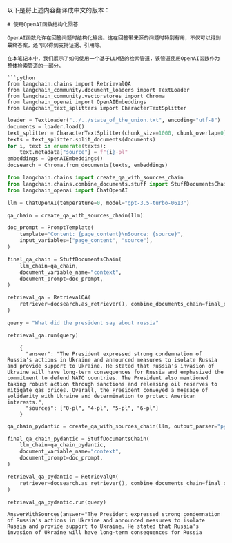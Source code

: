 以下是将上述内容翻译成中文的版本：

```
# 使用OpenAI函数结构化回答

OpenAI函数允许在回答问题时结构化输出。这在回答带来源的问题时特别有用，不仅可以得到最终答案，还可以得到支持证据、引用等。

在本笔记本中，我们展示了如何使用一个基于LLM链的检索管道，该管道使用OpenAI函数作为整体检索管道的一部分。

```python
from langchain.chains import RetrievalQA
from langchain_community.document_loaders import TextLoader
from langchain_community.vectorstores import Chroma
from langchain_openai import OpenAIEmbeddings
from langchain_text_splitters import CharacterTextSplitter
```

```python
loader = TextLoader("../../state_of_the_union.txt", encoding="utf-8")
documents = loader.load()
text_splitter = CharacterTextSplitter(chunk_size=1000, chunk_overlap=0)
texts = text_splitter.split_documents(documents)
for i, text in enumerate(texts):
    text.metadata["source"] = f"{i}-pl"
embeddings = OpenAIEmbeddings()
docsearch = Chroma.from_documents(texts, embeddings)
```

```python
from langchain.chains import create_qa_with_sources_chain
from langchain.chains.combine_documents.stuff import StuffDocumentsChain
from langchain_openai import ChatOpenAI
```

```python
llm = ChatOpenAI(temperature=0, model="gpt-3.5-turbo-0613")
```

```python
qa_chain = create_qa_with_sources_chain(llm)
```

```python
doc_prompt = PromptTemplate(
    template="Content: {page_content}\nSource: {source}",
    input_variables=["page_content", "source"],
)
```

```python
final_qa_chain = StuffDocumentsChain(
    llm_chain=qa_chain,
    document_variable_name="context",
    document_prompt=doc_prompt,
)
```

```python
retrieval_qa = RetrievalQA(
    retriever=docsearch.as_retriever(), combine_documents_chain=final_qa_chain
)
```

```python
query = "What did the president say about russia"
```

```python
retrieval_qa.run(query)
```

```
    {
      "answer": "The President expressed strong condemnation of Russia's actions in Ukraine and announced measures to isolate Russia and provide support to Ukraine. He stated that Russia's invasion of Ukraine will have long-term consequences for Russia and emphasized the commitment to defend NATO countries. The President also mentioned taking robust action through sanctions and releasing oil reserves to mitigate gas prices. Overall, the President conveyed a message of solidarity with Ukraine and determination to protect American interests.",
      "sources": ["0-pl", "4-pl", "5-pl", "6-pl"]
    }

```

```python
qa_chain_pydantic = create_qa_with_sources_chain(llm, output_parser="pydantic")
```

```python
final_qa_chain_pydantic = StuffDocumentsChain(
    llm_chain=qa_chain_pydantic,
    document_variable_name="context",
    document_prompt=doc_prompt,
)
```

```python
retrieval_qa_pydantic = RetrievalQA(
    retriever=docsearch.as_retriever(), combine_documents_chain=final_qa_chain_pydantic
)
```

```python
retrieval_qa_pydantic.run(query)
```

```
AnswerWithSources(answer="The President expressed strong condemnation of Russia's actions in Ukraine and announced measures to isolate Russia and provide support to Ukraine. He stated that Russia's invasion of Ukraine will have long-term consequences for Russia